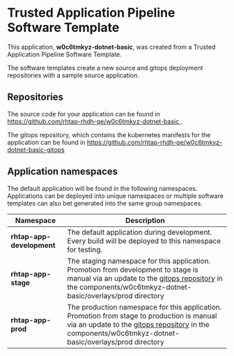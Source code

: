 # Trusted Application Pipeline Software Template

This application, **w0c6tmkyz-dotnet-basic**, was created from a Trusted Application Pipeline Software Template.

The software templates create a new source and gitops deployment repositories with a sample source application. 

## Repositories

The source code for your application can be found in [https://github.com/rhtap-rhdh-qe/w0c6tmkyz-dotnet-basic ](https://github.com/rhtap-rhdh-qe/w0c6tmkyz-dotnet-basic ).
 
The gitops repository, which contains the kubernetes manifests for the application can be found in 
[https://github.com/rhtap-rhdh-qe/w0c6tmkyz-dotnet-basic-gitops ](https://github.com/rhtap-rhdh-qe/w0c6tmkyz-dotnet-basic-gitops ) 

## Application namespaces 

The default application will be found in the following namespaces. Applications can be deployed into unique namespaces or multiple software templates can also bet generated into the same group namespaces.  

|  Namespace   |  Description   |  
| -------- | -------- |   
| **rhtap-app-development** | The default application during development. Every build will be deployed to this namespace for testing. | 
| **rhtap-app-stage** | The staging namespace for this application. Promotion from development to stage is manual via an update to the [gitops repository](https://github.com/rhtap-rhdh-qe/w0c6tmkyz-dotnet-basic-gitops ) in the components/w0c6tmkyz-dotnet-basic/overlays/prod directory |  
| **rhtap-app-prod** | The production namespace for this application. Promotion from stage to production is manual via an update to the [gitops repository](https://github.com/rhtap-rhdh-qe/w0c6tmkyz-dotnet-basic-gitops ) in the components/w0c6tmkyz-dotnet-basic/overlays/prod directory | 